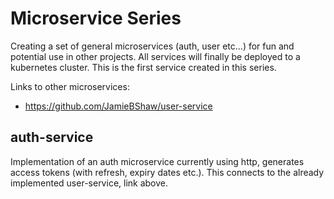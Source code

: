 # Microservice Series
Creating a set of general microservices (auth, user etc...) for fun and potential use in other projects.
All services will finally be deployed to a kubernetes cluster. This is the first service created in this series.

Links to other microservices:
- https://github.com/JamieBShaw/user-service

## auth-service
Implementation of an auth microservice currently using http, generates access tokens (with refresh, expiry dates etc.).
This connects to the already implemented user-service, link above.
